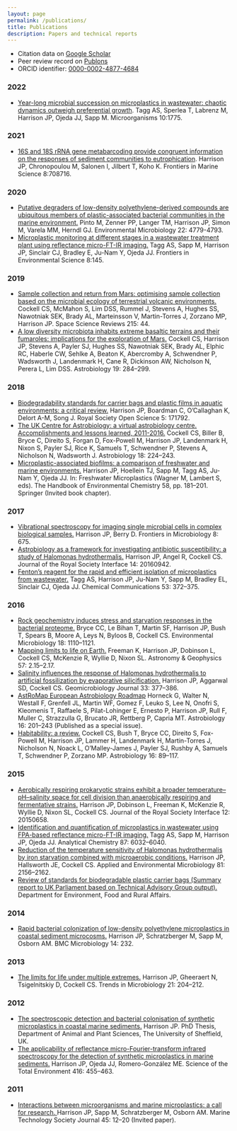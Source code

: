 ```yaml
---
layout: page
permalink: /publications/
title: Publications
description: Papers and technical reports
---
```


- Citation data on [Google Scholar](https://scholar.google.com/citations?user=ZqkvSqsAAAAJ)
- Peer review record on [Publons](https://publons.com/researcher/336455/jesse-harrison/)
- ORCID identifier: [0000-0002-4877-4684](https://orcid.org/0000-0002-4877-4684)

### 2022

- [Year-long microbial succession on microplastics in wastewater: chaotic dynamics outweigh preferential growth](https://www.mdpi.com/2076-2607/10/9/1775). Tagg AS, Sperlea T, Labrenz M, Harrison JP, Ojeda JJ, Sapp M. Microorganisms 10:1775.

### 2021

- [16S and 18S rRNA gene metabarcoding provide congruent information on the responses of sediment communities to eutrophication](https://www.frontiersin.org/articles/10.3389/fmars.2021.708716/abstract). Harrison JP, Chronopoulou M, Salonen I, Jilbert T, Koho K. Frontiers in Marine Science 8:708716.

### 2020

- [Putative degraders of low-density polyethylene-derived compounds are ubiquitous members of plastic-associated bacterial communities in the marine environment.](https://sfamjournals.onlinelibrary.wiley.com/doi/10.1111/1462-2920.15232) Pinto M, Zenner PP, Langer TM, Harrison JP, Simon M, Varela MM, Herndl GJ. Environmental Microbiology 22: 4779-4793.
- [Microplastic monitoring at different stages in a wastewater treatment plant using reflectance micro-FT-IR imaging.](https://www.frontiersin.org/articles/10.3389/fenvs.2020.00145/full) Tagg AS, Sapp M, Harrison JP, Sinclair CJ, Bradley E, Ju-Nam Y, Ojeda JJ. Frontiers in Environmental Science 8:145.

### 2019

- [Sample collection and return from Mars: optimising sample collection based on the microbial ecology of terrestrial volcanic environments.](https://link.springer.com/article/10.1007/s11214-019-0609-7) Cockell CS, McMahon S, Lim DSS, Rummel J, Stevens A, Hughes SS, Nawotniak SEK, Brady AL, Marteinsson V, Martin-Torres J, Zorzano MP, Harrison JP. Space Science Reviews 215: 44.
- [A low diversity microbiota inhabits extreme basaltic terrains and their fumaroles: implications for the exploration of Mars.](https://www.liebertpub.com/doi/full/10.1089/ast.2018.1870) Cockell CS, Harrison JP, Stevens A, Payler SJ, Hughes SS, Nawotniak SEK, Brady AL, Elphic RC, Haberle CW, Sehlke A, Beaton K, Abercromby A, Schwendner P, Wadsworth J, Landenmark H, Cane R, Dickinson AW, Nicholson N, Perera L, Lim DSS. Astrobiology 19: 284–299.

### 2018

- [Biodegradability standards for carrier bags and plastic films in aquatic environments: a critical review.](http://rsos.royalsocietypublishing.org/content/5/5/171792) Harrison JP, Boardman C, O’Callaghan K, Delort A-M, Song J. Royal Society Open Science 5: 171792.
- [The UK Centre for Astrobiology: a virtual astrobiology centre. Accomplishments and lessons learned, 2011-2016.](http://online.liebertpub.com/doi/pdfplus/10.1089/ast.2017.1713) Cockell CS, Biller B, Bryce C, Direito S, Forgan D, Fox-Powell M, Harrison JP, Landenmark H, Nixon S, Payler SJ, Rice K, Samuels T, Schwendner P, Stevens A, Nicholson N, Wadsworth J. Astrobiology 18: 224–243.
- [Microplastic-associated biofilms: a comparison of freshwater and marine environments.](https://link.springer.com/chapter/10.1007/978-3-319-61615-5_9) Harrison JP, Hoellein TJ, Sapp M, Tagg AS, Ju-Nam Y, Ojeda JJ. In: Freshwater Microplastics (Wagner M, Lambert S, eds). The Handbook of Environmental Chemistry 58, pp. 181–201. Springer (Invited book chapter).

### 2017

- [Vibrational spectroscopy for imaging single microbial cells in complex biological samples.](http://journal.frontiersin.org/article/10.3389/fmicb.2017.00675/abstract) Harrison JP, Berry D. Frontiers in Microbiology 8: 675.
- [Astrobiology as a framework for investigating antibiotic susceptibility: a study of Halomonas hydrothermalis.](http://rsif.royalsocietypublishing.org/content/14/126/20160942) Harrison JP, Angel R, Cockell CS. Journal of the Royal Society Interface 14: 20160942.
- [Fenton’s reagent for the rapid and efficient isolation of microplastics from wastewater.](http://pubs.rsc.org/en/content/articlehtml/2017/cc/c6cc08798a) Tagg AS, Harrison JP, Ju-Nam Y, Sapp M, Bradley EL, Sinclair CJ, Ojeda JJ. Chemical Communications 53: 372–375.

### 2016

- [Rock geochemistry induces stress and starvation responses in the bacterial proteome.](http://onlinelibrary.wiley.com/doi/10.1111/1462-2920.13093/abstract) Bryce CC, Le Bihan T, Martin SF, Harrison JP, Bush T, Spears B, Moore A, Leys N, Byloos B, Cockell CS. Environmental Microbiology 18: 1110–1121.
- [Mapping limits to life on Earth.](http://astrogeo.oxfordjournals.org/content/57/2/2.15.full) Freeman K, Harrison JP, Dobinson L, Cockell CS, McKenzie R, Wyllie D, Nixon SL. Astronomy & Geophysics 57: 2.15–2.17.
- [Salinity influences the response of Halomonas hydrothermalis to artificial fossilization by evaporative silicification.](http://www.tandfonline.com/doi/full/10.1080/01490451.2015.1045634) Harrison JP, Aggarwal SD, Cockell CS. Geomicrobiology Journal 33: 377–386.
- [AstRoMap European Astrobiology Roadmap](https://www.liebertpub.com/doi/full/10.1089/ast.2015.1441) Horneck G, Walter N, Westall F, Grenfell JL, Martin WF, Gomez F, Leuko S, Lee N, Onofri S, Kleomenis T, Raffaele S, Pilat-Lohinger E, Ernesto P, Harrison JP, Rull F, Muller C, Strazzulla G, Brucato JR, Rettberg P, Capria MT. Astrobiology 16: 201–243 (Published as a special issue).
- [Habitability: a review.](http://online.liebertpub.com/doi/pdfplus/10.1089/ast.2015.1295) Cockell CS, Bush T, Bryce CC, Direito S, Fox-Powell M, Harrison JP, Lammer H, Landenmark H, Martin-Torres J, Nicholson N, Noack L, O’Malley-James J, Payler SJ, Rushby A, Samuels T, Schwendner P, Zorzano MP. Astrobiology 16: 89–117.

### 2015

- [Aerobically respiring prokaryotic strains exhibit a broader temperature–pH–salinity space for cell division than anaerobically respiring and fermentative strains.](http://rsif.royalsocietypublishing.org/content/12/110/20150658) Harrison JP, Dobinson L, Freeman K, McKenzie R, Wyllie D, Nixon SL, Cockell CS. Journal of the Royal Society Interface 12: 20150658.
- [Identification and quantification of microplastics in wastewater using FPA-based reflectance micro-FT-IR imaging.](https://pubs.acs.org/doi/full/10.1021/acs.analchem.5b00495) Tagg AS, Sapp M, Harrison JP, Ojeda JJ. Analytical Chemistry 87: 6032–6040.
- [Reduction of the temperature sensitivity of Halomonas hydrothermalis by iron starvation combined with microaerobic conditions.](http://aem.asm.org/content/81/6/2156.full) Harrison JP, Hallsworth JE, Cockell CS. Applied and Environmental Microbiology 81: 2156–2162.
- [Review of standards for biodegradable plastic carrier bags (Summary report to UK Parliament based on Technical Advisory Group output).](https://www.gov.uk/government/uploads/system/uploads/attachment_data/file/485904/carrier-bag-biodegradable-report-2015.pdf) Department for Environment, Food and Rural Affairs.

### 2014

- [Rapid bacterial colonization of low-density polyethylene microplastics in coastal sediment microcosms.](https://bmcmicrobiol.biomedcentral.com/articles/10.1186/s12866-014-0232-4) Harrison JP, Schratzberger M, Sapp M, Osborn AM. BMC Microbiology 14: 232.

### 2013

- [The limits for life under multiple extremes.](http://www.sciencedirect.com/science/article/pii/S0966842X13000206) Harrison JP, Gheeraert N, Tsigelnitskiy D, Cockell CS. Trends in Microbiology 21: 204–212.

### 2012

- [The spectroscopic detection and bacterial colonisation of synthetic microplastics in coastal marine sediments.](http://etheses.whiterose.ac.uk/2643/) Harrison JP. PhD Thesis, Department of Animal and Plant Sciences, The University of Sheffield, UK.
- [The applicability of reflectance micro-Fourier-transform infrared spectroscopy for the detection of synthetic microplastics in marine sediments.](http://www.sciencedirect.com/science/article/pii/S0048969711013969) Harrison JP, Ojeda JJ, Romero-González ME. Science of the Total Environment 416: 455–463.

### 2011

- [Interactions between microorganisms and marine microplastics: a call for research. ](http://www.ingentaconnect.com/content/mts/mtsj/2011/00000045/00000002/art00003) Harrison JP, Sapp M, Schratzberger M, Osborn AM. Marine Technology Society Journal 45: 12–20 (Invited paper).
